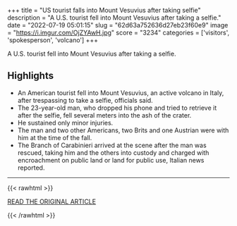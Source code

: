 +++
title = "US tourist falls into Mount Vesuvius after taking selfie"
description = "A U.S. tourist fell into Mount Vesuvius after taking a selfie."
date = "2022-07-19 05:01:15"
slug = "62d63a752636d27eb23f60e9"
image = "https://i.imgur.com/OjZYAwH.jpg"
score = "3234"
categories = ['visitors', 'spokesperson', 'volcano']
+++

A U.S. tourist fell into Mount Vesuvius after taking a selfie.

## Highlights

- An American tourist fell into Mount Vesuvius, an active volcano in Italy, after trespassing to take a selfie, officials said.
- The 23-year-old man, who dropped his phone and tried to retrieve it after the selfie, fell several meters into the ash of the crater.
- He sustained only minor injuries.
- The man and two other Americans, two Brits and one Austrian were with him at the time of the fall.
- The Branch of Carabinieri arrived at the scene after the man was rescued, taking him and the others into custody and charged with encroachment on public land or land for public use, Italian news reported.

---

{{< rawhtml >}}
  <p class="article-category">
    <a target="_blank" href="https://abcnews.go.com/International/us-tourist-falls-mount-vesuvius-taking-selfie/story?id=86662932">READ THE ORIGINAL ARTICLE</a>
  </p>
{{< /rawhtml >}}
